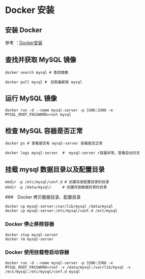 # Docker 安装

## 安装 Docker 

参考 ：[Docker安装](/devops/docker/)

## 查找并获取 MySQL 镜像

```shell
docker search mysql # 查找镜像

docker pull mysql #　拉取最新版 mysql
```


## 运行 MySQL 镜像 

```shell
docker run -d --name mysql-server -p 3306:3306 -e MYSQL_ROOT_PASSWORD=root mysql
```
## 检查 MySQL 容器是否正常

```shell
docker ps # 查看是否有 mysql-server 容器是否正常

docker logs mysql-server  #  mysql-server r容器异常，查看启动日志
```

## 挂载 mysql 数据目录以及配置目录
```shell
mkdir -p /etc/mysql/conf.d # 创建存放配置目录的目录
mkdir -p /data/mysql/     # 创建存放数据目录的目录
```

###　Docker 拷贝数据目录、配置目录
```shell
docker cp mysql-server:/var/lib/mysql /data/mysql
docker cp mysql-server:/etc/mysql/conf.d /ect/mysql
```

### Docker 停止移除容器
```shell
docker stop mysql-server
docker rm mysql-server
```
### Docker 使用挂载卷启动容器 
```
docker run -d --name mysql-server -p 3306:3306 -e MYSQL_ROOT_PASSWORD=root -v /data/mysql:/var/lib/mysql -v /ect/mysql:/etc/mysql/conf.d mysql
```